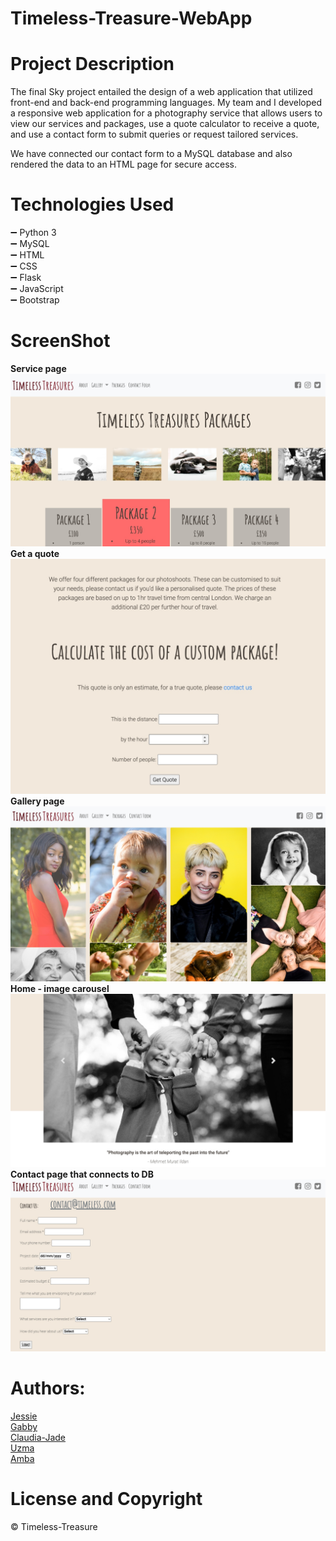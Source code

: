 # Timeless-Treasure-WebApp

# **Project Description**

The final Sky project entailed the design of a web application that utilized front-end and back-end programming languages. 
My team and I developed a responsive web application for a photography service that allows users to view our services and packages, 
use a quote calculator to receive a quote, and use a contact form to submit queries or request tailored services.

We have connected our contact form to a MySQL database and also rendered the data to an HTML page for secure access.

# **Technologies Used**
➖ Python 3 <br />
➖ MySQL  <br />
➖ HTML <br />
➖ CSS <br />
➖ Flask <br />
➖ JavaScript <br />
➖ Bootstrap <br />

# **ScreenShot** <br />

**Service page** <br />
![index.html screenshot](application/static/images/Readme_img/readme_img1.jpg)
**Get a quote** <br />
![index.html screenshot](application/static/images/Readme_img/readme_img2.jpg)
**Gallery page** <br />
![index.html screenshot](application/static/images/Readme_img/readme_img5.jpg)
**Home - image carousel** <br />
![index.html screenshot](application/static/images/Readme_img/readme_img3.jpg)
**Contact page that connects to DB** <br />
![index.html screenshot](application/static/images/Readme_img/readme_img4.jpg)

# **Authors:**
[Jessie](https://github.com/KingJessie) <br />
[Gabby](https://github.com/gab-bernotaite) <br />
[Claudia-Jade](https://github.com/Claudia-Jade) <br />
[Uzma](https://github.com/uzmaazhar786) <br />
[Amba](https://github.com) <br />

# License and Copyright 
© Timeless-Treasure

